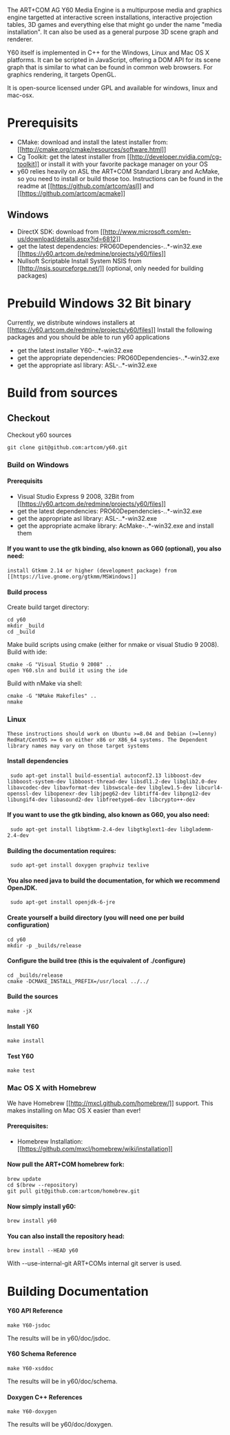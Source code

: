The ART+COM AG Y60 Media Engine is a multipurpose media and graphics engine targetted at interactive screen installations, interactive projection tables, 3D games and everything else that might go under the name "media installation". It can also be used as a general purpose 3D scene graph and renderer.

Y60 itself is implemented in C++ for the Windows, Linux and Mac OS X platforms. It can be scripted in JavaScript, offering a DOM API for its scene graph that is similar to what can be found in common web browsers. For graphics rendering, it targets OpenGL. 

It is open-source licensed under GPL and available for windows, linux and mac-osx.

# Prerequisits
- CMake: download and install the latest installer from: [[http://cmake.org/cmake/resources/software.html]]
- Cg Toolkit: get the latest installer from [[http://developer.nvidia.com/cg-toolkit]] or install it with your favorite package manager on your OS
- y60 relies heavily on ASL the ART+COM Standard Library and AcMake, so you need to install or build those too. Instructions can be found in the readme at [[https://github.com/artcom/asl]] and [[https://github.com/artcom/acmake]]
## Windows
- DirectX SDK: download from [[http://www.microsoft.com/en-us/download/details.aspx?id=6812]]
- get the latest dependencies: PRO60Dependencies-*.*.*-win32.exe [[https://y60.artcom.de/redmine/projects/y60/files]]
- Nullsoft Scriptable Install System NSIS from [[http://nsis.sourceforge.net/]] (optional, only needed for building packages)


# Prebuild Windows 32 Bit binary
Currently, we distribute windows installers at [[https://y60.artcom.de/redmine/projects/y60/files]]
Install the following packages and you should be able to run y60 applications
- get the latest installer Y60-*.*.*-win32.exe 
- get the appropriate dependencies: PRO60Dependencies-*.*.*-win32.exe
- get the appropriate asl library: ASL-*.*.*-win32.exe

# Build from sources
## Checkout
Checkout y60 sources
 
    git clone git@github.com:artcom/y60.git

### Build on Windows
#### Prerequisits
- Visual Studio Express 9 2008, 32Bit
from [[https://y60.artcom.de/redmine/projects/y60/files]]
- get the latest dependencies: PRO60Dependencies-*.*.*-win32.exe
- get the appropriate asl library: ASL-*.*.*-win32.exe
- get the appropriate acmake library: AcMake-*.*.*-win32.exe
and install them

#### If you want to use the gtk binding, also known as G60 (optional), you also need:

    install Gtkmm 2.14 or higher (development package) from [[https://live.gnome.org/gtkmm/MSWindows]]

#### Build process
Create build target directory:
  
    cd y60
    mkdir _build  
    cd _build  

Make build scripts using cmake (either for nmake or visual Studio 9 2008).  
Build with ide: 

    cmake -G "Visual Studio 9 2008" .. 
    open Y60.sln and build it using the ide

Build with nMake via shell: 

    cmake -G "NMake Makefiles" ..
    nmake

### Linux
    These instructions should work on Ubuntu >=8.04 and Debian (>=lenny) RedHat/CentOS >= 6 on either x86 or X86_64 systems. The Dependent library names may vary on those target systems

#### Install dependencies
     sudo apt-get install build-essential autoconf2.13 libboost-dev libboost-system-dev libboost-thread-dev libsdl1.2-dev libglib2.0-dev libavcodec-dev libavformat-dev libswscale-dev libglew1.5-dev libcurl4-openssl-dev libopenexr-dev libjpeg62-dev libtiff4-dev libpng12-dev libungif4-dev libasound2-dev libfreetype6-dev libcrypto++-dev

#### If you want to use the gtk binding, also known as G60, you also need:
     sudo apt-get install libgtkmm-2.4-dev libgtkglext1-dev libglademm-2.4-dev

#### Building the documentation requires:
     sudo apt-get install doxygen graphviz texlive

#### You also need java to build the documentation, for which we recommend OpenJDK.
     sudo apt-get install openjdk-6-jre

#### Create yourself a build directory (you will need one per build configuration)
    cd y60
    mkdir -p _builds/release

#### Configure the build tree (this is the equivalent of ./configure)

    cd _builds/release
    cmake -DCMAKE_INSTALL_PREFIX=/usr/local ../../

#### Build the sources

    make -jX

#### Install Y60

    make install

#### Test Y60

    make test

### Mac OS X with Homebrew

We have Homebrew [[http://mxcl.github.com/homebrew/]] support. This makes installing on Mac OS X easier than ever!

#### Prerequisites:

- Homebrew Installation: [[https://github.com/mxcl/homebrew/wiki/installation]]

#### Now pull the ART+COM homebrew fork:

    brew update
    cd $(brew --repository)
    git pull git@github.com:artcom/homebrew.git

#### Now simply install y60:

    brew install y60
#### You can also install the repository head:
    brew install --HEAD y60

With --use-internal-git ART+COMs internal git server is used.

# Building Documentation
#### Y60 API Reference
    make Y60-jsdoc

The results will be in y60/doc/jsdoc.

#### Y60 Schema Reference
    make Y60-xsddoc

The results will be in y60/doc/schema.
#### Doxygen C++ References
    make Y60-doxygen

The results will be y60/doc/doxygen.
